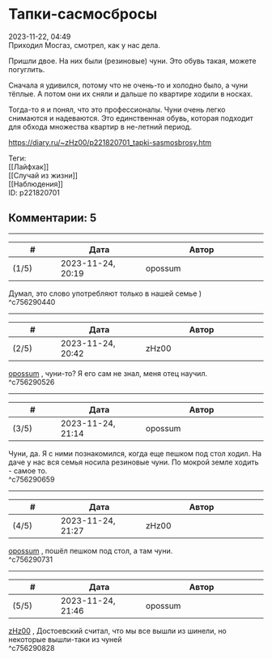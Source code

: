 Тапки-сасмосбросы
=================

  
2023-11-22, 04:49  
 Приходил Мосгаз, смотрел, как у нас дела.   
   
 Пришли двое. На них были (резиновые) чуни. Это обувь такая, можете погуглить.   
   
 Сначала я удивился, потому что не очень-то и холодно было, а чуни тёплые. А потом они их сняли и дальше по квартире ходили в носках.   
   
 Тогда-то я и понял, что это профессионалы. Чуни очень легко снимаются и надеваются. Это единственная обувь, которая подходит для обхода множества квартир в не-летний период.   
  
<https://diary.ru/~zHz00/p221820701_tapki-sasmosbrosy.htm>  
  
Теги:  
[[Лайфхак]]  
[[Случай из жизни]]  
[[Наблюдения]]  
ID: p221820701  


Комментарии: 5
--------------

  


---



|         #         |              Дата              |                     Автор                     |           ID           |
| --- | --- | --- | --- |
| (1/5) | 2023-11-24, 20:19 | opossum | c756290440 |

  
 Думал, это слово употребляют только в нашей семье )   
 ^c756290440

---



|         #         |              Дата              |                     Автор                     |           ID           |
| --- | --- | --- | --- |
| (2/5) | 2023-11-24, 20:42 | zHz00 | c756290526 |

  
  [opossum](https://pssm.diary.ru "змей о двух головах")  , чуни-то? Я его сам не знал, меня отец научил.   
 ^c756290526

---



|         #         |              Дата              |                     Автор                     |           ID           |
| --- | --- | --- | --- |
| (3/5) | 2023-11-24, 21:14 | opossum | c756290659 |

  
 Чуни, да. Я с ними познакомился, когда еще пешком под стол ходил. На даче у нас вся семья носила резиновые чуни. По мокрой земле ходить - самое то.   
 ^c756290659

---



|         #         |              Дата              |                     Автор                     |           ID           |
| --- | --- | --- | --- |
| (4/5) | 2023-11-24, 21:27 | zHz00 | c756290731 |

  
  [opossum](https://pssm.diary.ru "змей о двух головах")  , пошёл пешком под стол, а там чуни.   
 ^c756290731

---



|         #         |              Дата              |                     Автор                     |           ID           |
| --- | --- | --- | --- |
| (5/5) | 2023-11-24, 21:46 | opossum | c756290828 |

  
  [zHz00](https://zHz00.diary.ru "Untitled")  , Достоевский считал, что мы все вышли из шинели, но некоторые вышли-таки из чуней   
 ^c756290828